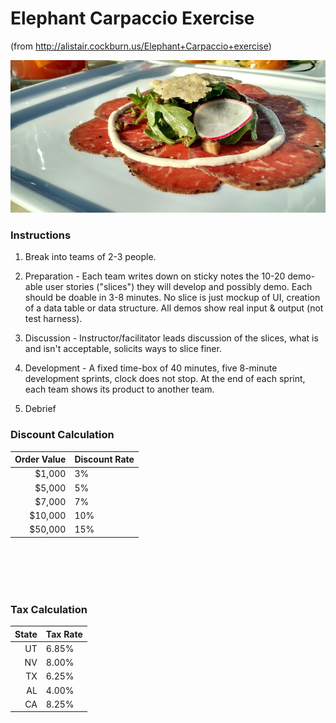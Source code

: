 # Elephant Carpaccio Exercise
(from http://alistair.cockburn.us/Elephant+Carpaccio+exercise)

![Carpaccio](media/carpaccio.jpg)

### Instructions

1. Break into teams of 2-3 people.

2. Preparation - Each team writes down on sticky notes the 10-20 demo-able user stories ("slices") they will develop and possibly demo. Each should be doable in 3-8 minutes. No slice is just mockup of UI, creation of a data table or data structure. All demos show real input & output (not test harness).

3. Discussion - Instructor/facilitator leads discussion of the slices, what is and isn't acceptable, solicits ways to slice finer.

4. Development - A fixed time-box of 40 minutes, five 8-minute development sprints, clock does not stop. At the end of each sprint, each team shows its product to another team.

5.	Debrief

### Discount Calculation
|Order Value | Discount Rate |
|     ---:   | :---          |
|  $1,000    | 3%            |
|  $5,000    | 5%            |
|  $7,000    | 7%            |
| $10,000    | 10%           |
| $50,000    | 15%           |

<br/>
<br/>
<br/>
<br/>

### Tax Calculation
| State | Tax Rate |
| ---:  | :---     |
|   UT  | 6.85%    |
|   NV  | 8.00%    |
|   TX  | 6.25%    |
|   AL  | 4.00%    |
|   CA  | 8.25%    |
